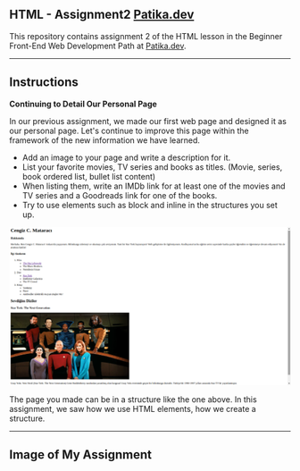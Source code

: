 ## HTML - Assignment2 [Patika.dev](https://www.patika.dev/tr) 

This repository contains assignment 2 of the HTML lesson in the Beginner Front-End Web Development Path at [Patika.dev](https://www.patika.dev/tr).

---

## Instructions

**Continuing to Detail Our Personal Page**

In our previous assignment, we made our first web page and designed it as our personal page. Let's continue to improve this page within the framework of the new information we have learned.

* Add an image to your page and write a description for it.
* List your favorite movies, TV series and books as titles. (Movie, series, book ordered list, bullet list content)
* When listing them, write an IMDb link for at least one of the movies and TV series and a Goodreads link for one of the books.
* Try to use elements such as block and inline in the structures you set up.

![Sample Of Assignment](https://raw.githubusercontent.com/Kodluyoruz/taskforce/main/html/odev2/figures/secondwebpage.png)

The page you made can be in a structure like the one above. In this assignment, we saw how we use HTML elements, how we create a structure.

---

## Image of My Assignment

![]()